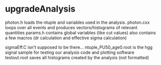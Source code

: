 upgradeAnalysis
===============
photon.h loads the ntuple and variables used in the analysis.
photon.cxx loops over all events and produces vectors/histograms of relevant quantities
params.h contains global variables (like cut values) also contains a few macros (dr calculation and effective sigma calculation)

sigmaEff.C isn't supposed to be there...
ntuple_PU50_age0.root is the hgg signal sample for testing our analysis code and plotting software
testout.root saves all histograms created by the analysis (not formatted)
